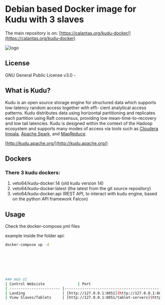 # Debian based Docker image for Kudu with 3 slaves

The main repository is on:
[https://calantas.org/kudu-docker/](https://calantas.org/kudu-docker)

![logo](http://getkudu.io/img/logo.png)

## License
GNU General Public License v3.0 -

## What is Kudu?
Kudu is an open source storage engine for structured data which supports low-latency random access together with effi- cient analytical access patterns. Kudu distributes data using horizontal partitioning and replicates each partition using Raft consensus, providing low mean-time-to-recovery and low tail latencies. Kudu is designed within the context of the Hadoop ecosystem and supports many modes of access via tools such as [Cloudera Impala](http://impala.io/), [Apache Spark](http://spark.apache.org/), and [MapReduce](https://hadoop.apache.org/).

[http://kudu.apache.org/](http://kudu.apache.org/)

## Dockers
### There 3 kudu dockers:
1. veto64/kudu-docker:14 (old kudu version 14)
2. veto64/kudu-docker:latest (the latest from the git source repository)
3. veto64/kudu-docker:api (REST API, to interact with kudu engine, based on the python API framework Falcon)

## Usage
Check the docker-compose.yml files

example inside the folder api:
```Bash
docker-compose up -d







### Web UI
| Control Websiste               | Port                                              |
| ----------------------- |-------------------------------------------------- |
| Landing                 | [http://127.0.0.1:8051](http://127.0.0.1:8051)  |
| View Slaves/Tablets     | [http://127.0.0.1:8051/tablet-servers](http://127.0.0.1:8051/tablet-servers)  |



